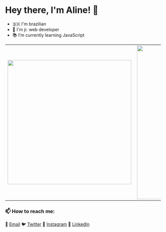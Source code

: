 

# Hey there, I'm Aline! 👋

- 🇧🇷 I'm brazilian
- 🌱 I'm jr. web developer 
- 📚 I’m currently learning JavaScript

<center>
<table>
    <tr>
        <td><img width="400px" align="left" src="https://github-readme-stats.vercel.app/api/top-langs/?username=alinearaujodev&hide=html&layout=compact&theme=buefy" /></td>
        <td><img width="495px" align="left" src="https://github-readme-stats.vercel.app/api?username=alinearaujodev&theme=buefy"/></td>
    </tr>   
</table>
</center> 

### 📫 How to reach me: 
📧 [Email](mailto:alinearaujodev@gmail.com)
🐦 [Twitter](https://www.twitter.com/im4line)
📸 [Instagram](https://www.instagram.com/alinearaujodev)
💼 [LinkedIn](https://www.linkedin.com/in/srtalinearaujo)
